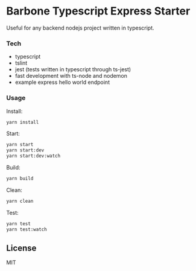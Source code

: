 # Barbone Typescript Express Starter
Useful for any backend nodejs project written in typescript.

### Tech
- typescript
- tslint
- jest (tests written in typescript through ts-jest)
- fast development with ts-node and nodemon
- example express hello world endpoint

### Usage
Install:
```sh
yarn install
```

Start:
```sh
yarn start
yarn start:dev
yarn start:dev:watch
```
Build:
```sh
yarn build
```
Clean:
```sh
yarn clean
```
Test:
```sh
yarn test
yarn test:watch
```


License
----

MIT
